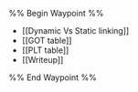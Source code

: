 %% Begin Waypoint %%
- [[Dynamic Vs Static linking]]
- [[GOT table]]
- [[PLT table]]
- [[Writeup]]

%% End Waypoint %%
